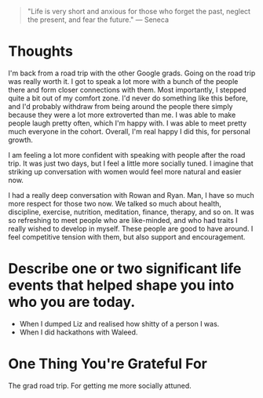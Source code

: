 
> \"Life is very short and anxious for those who forget the past, neglect the present, and fear the future.\" — Seneca

# Thoughts
I'm back from a road trip with the other Google grads. Going on the road trip was really worth it. I got to speak a lot more with a bunch of the people there and form closer connections with them. Most importantly, I stepped quite a bit out of my comfort zone. I'd never do something like this before, and I'd probably withdraw from being around the people there simply because they were a lot more extroverted than me. I was able to make people laugh pretty often, which I'm happy with. I was able to meet pretty much everyone in the cohort. Overall, I'm real happy I did this, for personal growth.

I am feeling a lot more confident with speaking with people after the road trip. It was just two days, but I feel a little more socially tuned. I imagine that striking up conversation with women would feel more natural and easier now.

I had a really deep conversation with Rowan and Ryan. Man, I have so much more respect for those two now. We talked so much about health, discipline, exercise, nutrition, meditation, finance, therapy, and so on. It was so refreshing to meet people who are like-minded, and who had traits I really wished to develop in myself. These people are good to have around. I feel competitive tension with them, but also support and encouragement.

# Describe one or two significant life events that helped shape you into who you are today.
- When I dumped Liz and realised how shitty of a person I was.
- When I did hackathons with Waleed.

# One Thing You're Grateful For
The grad road trip. For getting me more socially attuned.
